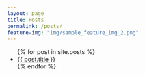 ```yaml
---
layout: page
title: Posts
permalink: /posts/
feature-img: "img/sample_feature_img_2.png"
---
```


<ul>
  {% for post in site.posts %}
    <li>
      <a href="{{ post.url }}">{{ post.title }}</a>
    </li>
  {% endfor %}
</ul>